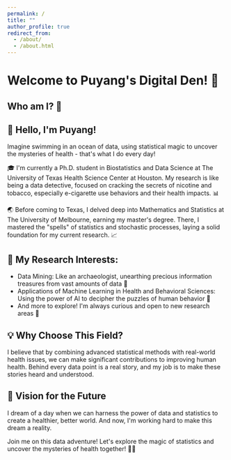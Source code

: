 ```yaml
---
permalink: /
title: ""
author_profile: true
redirect_from: 
  - /about/
  - /about.html
---
```


# Welcome to Puyang's Digital Den! 🚀

## Who am I? 🤔

## 👋 Hello, I'm Puyang!

Imagine swimming in an ocean of data, using statistical magic to uncover the mysteries of health - that's what I do every day!

🎓 I'm currently a Ph.D. student in Biostatistics and Data Science at The University of Texas Health Science Center at Houston. My research is like being a data detective, focused on cracking the secrets of nicotine and tobacco, especially e-cigarette use behaviors and their health impacts. 📊

🌏 Before coming to Texas, I delved deep into Mathematics and Statistics at The University of Melbourne, earning my master's degree. There, I mastered the "spells" of statistics and stochastic processes, laying a solid foundation for my current research. 📈

## 🔬 My Research Interests:

- Data Mining: Like an archaeologist, unearthing precious information treasures from vast amounts of data 💎
- Applications of Machine Learning in Health and Behavioral Sciences: Using the power of AI to decipher the puzzles of human behavior 🧠
- And more to explore! I'm always curious and open to new research areas 🚀

## 💡 Why Choose This Field?

I believe that by combining advanced statistical methods with real-world health issues, we can make significant contributions to improving human health. Behind every data point is a real story, and my job is to make these stories heard and understood.

## 🌈 Vision for the Future

I dream of a day when we can harness the power of data and statistics to create a healthier, better world. And now, I'm working hard to make this dream a reality.

Join me on this data adventure! Let's explore the magic of statistics and uncover the mysteries of health together! 🚀✨


<div id="globe-container" style="width: 270px; height: 270px; overflow: hidden; position: relative;">
  <script type="text/javascript" id="clstr_globe" src="//clustrmaps.com/globe.js?d=clIdEPFSxTObYL5YCT6KPfejmqi13_-8ETks5Uwv8eQ"></script>
</div>

